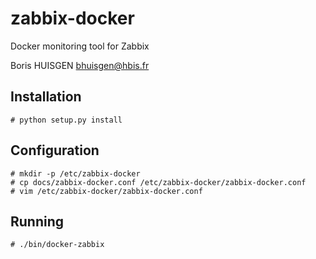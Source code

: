 # zabbix-docker

Docker monitoring tool for Zabbix

Boris HUISGEN <bhuisgen@hbis.fr>

## Installation

    # python setup.py install
    
## Configuration

    # mkdir -p /etc/zabbix-docker
    # cp docs/zabbix-docker.conf /etc/zabbix-docker/zabbix-docker.conf
    # vim /etc/zabbix-docker/zabbix-docker.conf

## Running

    # ./bin/docker-zabbix
